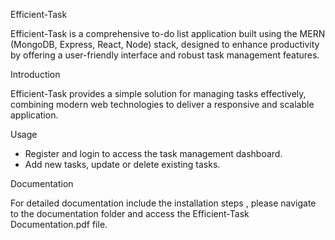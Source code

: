 Efficient-Task

Efficient-Task is a comprehensive to-do list application built using the MERN (MongoDB, Express, React, Node) stack,
 designed to enhance productivity by offering a user-friendly interface and robust task management features.

 Introduction

Efficient-Task provides a simple solution for managing tasks effectively,
combining modern web technologies to deliver a responsive and scalable application.

Usage

- Register and login to access the task management dashboard.
- Add new tasks, update or delete existing tasks.
 
Documentation

For detailed documentation include the installation steps , please navigate to the documentation folder and access the 
Efficient-Task Documentation.pdf file.





